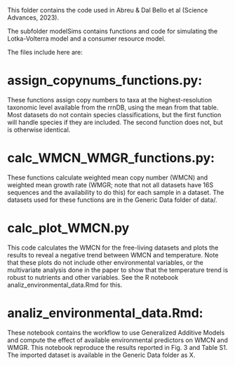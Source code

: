 This folder contains the code used in Abreu & Dal Bello et al (Science Advances, 2023).

The subfolder modelSims contains functions and code for simulating the Lotka-Volterra model and a consumer resource model.

The files include here are:

# assign_copynums_functions.py:
These functions assign copy numbers to taxa at the highest-resolution taxonomic level available from the rrnDB, using the mean from that table. Most datasets do not contain species classifications, but the first function will handle species if they are included. The second function does not, but is otherwise identical.


# calc_WMCN_WMGR_functions.py:
These functions calculate weighted mean copy number (WMCN) and weighted mean growth rate (WMGR; note that not all datasets have 16S sequences and the availability to do this) for each sample in a dataset. The datasets used for these functions are in the Generic Data folder of data/.


# calc_plot_WMCN.py
This code calculates the WMCN for the free-living datasets and plots the results to reveal a negative trend between WMCN and temperature. Note that these plots do not include other environmental variables, or the multivariate analysis done in the paper to show that the temperature trend is robust to nutrients and other variables. See the R notebook analiz_environmental_data.Rmd for this.


# analiz_environmental_data.Rmd:
These notebook contains the workflow to use Generalized Additive Models and compute the effect of available environmental predictors on WMCN and WMGR. This notebook reproduce the results reported in Fig. 3 and Table S1. The imported dataset is available in the Generic Data folder as X.



